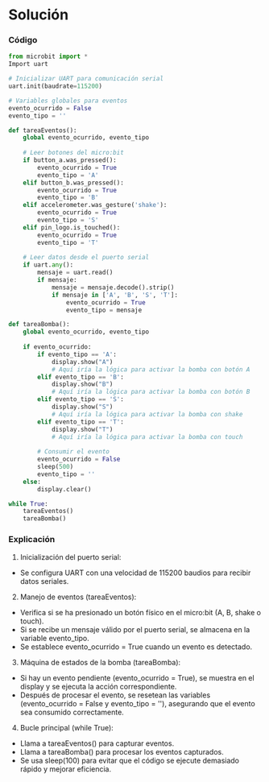 # Solución

### Código

```py
from microbit import *
Import uart

# Inicializar UART para comunicación serial
uart.init(baudrate=115200)

# Variables globales para eventos
evento_ocurrido = False
evento_tipo = ''

def tareaEventos():
    global evento_ocurrido, evento_tipo
    
    # Leer botones del micro:bit
    if button_a.was_pressed():
        evento_ocurrido = True
        evento_tipo = 'A'
    elif button_b.was_pressed():
        evento_ocurrido = True
        evento_tipo = 'B'
    elif accelerometer.was_gesture('shake'):
        evento_ocurrido = True
        evento_tipo = 'S'
    elif pin_logo.is_touched():
        evento_ocurrido = True
        evento_tipo = 'T'
    
    # Leer datos desde el puerto serial
    if uart.any():
        mensaje = uart.read()
        if mensaje:
            mensaje = mensaje.decode().strip()
            if mensaje in ['A', 'B', 'S', 'T']:
                evento_ocurrido = True
                evento_tipo = mensaje

def tareaBomba():
    global evento_ocurrido, evento_tipo
    
    if evento_ocurrido:
        if evento_tipo == 'A':
            display.show("A")
            # Aquí iría la lógica para activar la bomba con botón A
        elif evento_tipo == 'B':
            display.show("B")
            # Aquí iría la lógica para activar la bomba con botón B
        elif evento_tipo == 'S':
            display.show("S")
            # Aquí iría la lógica para activar la bomba con shake
        elif evento_tipo == 'T':
            display.show("T")
            # Aquí iría la lógica para activar la bomba con touch
        
        # Consumir el evento
        evento_ocurrido = False
        sleep(500)
        evento_tipo = ''
    else:
        display.clear()

while True:
    tareaEventos()
    tareaBomba()
```

### Explicación

1. Inicialización del puerto serial:

- Se configura UART con una velocidad de 115200 baudios para recibir datos seriales.

2. Manejo de eventos (tareaEventos):

- Verifica si se ha presionado un botón físico en el micro:bit (A, B, shake o touch).
- Si se recibe un mensaje válido por el puerto serial, se almacena en la variable evento_tipo.
- Se establece evento_ocurrido = True cuando un evento es detectado.

3. Máquina de estados de la bomba (tareaBomba):

- Si hay un evento pendiente (evento_ocurrido = True), se muestra en el display y se ejecuta la acción correspondiente.
- Después de procesar el evento, se resetean las variables (evento_ocurrido = False y evento_tipo = ''), asegurando que el evento sea consumido correctamente.
  
4. Bucle principal (while True):

- Llama a tareaEventos() para capturar eventos.
- Llama a tareaBomba() para procesar los eventos capturados.
- Se usa sleep(100) para evitar que el código se ejecute demasiado rápido y mejorar eficiencia.

